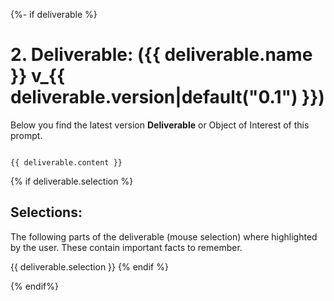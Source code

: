 {%- if deliverable %}
<deliverable>

# 2. Deliverable: ({{ deliverable.name }} v_{{ deliverable.version|default("0.1") }})

Below you find the latest version __Deliverable__  or Object of Interest of this prompt.

```{{ deliverable.deliverable_fmt }}

{{ deliverable.content }}

```

{% if deliverable.selection %}
## Selections:
The following parts of the deliverable (mouse selection) where highlighted by the user.
These contain important facts to remember.

{{ deliverable.selection }}
{% endif %}

</deliverable>
{% endif%}